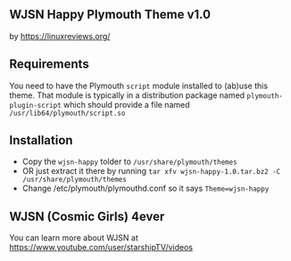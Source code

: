 ## WJSN Happy Plymouth Theme v1.0 
by https://linuxreviews.org/

## Requirements
You need to have the Plymouth `script` module installed to (ab)use this theme. That module
is typically in a distribution package named `plymouth-plugin-script` which should
provide a file named `/usr/lib64/plymouth/script.so`

## Installation 
- Copy the `wjsn-happy` tolder to `/usr/share/plymouth/themes`
- OR just extract it there by running 
  `tar xfv wjsn-happy-1.0.tar.bz2 -C /usr/share/plymouth/themes`
- Change /etc/plymouth/plymouthd.conf so it says `Theme=wjsn-happy`

## WJSN (Cosmic Girls) 4ever
You can learn more about WJSN at https://www.youtube.com/user/starshipTV/videos


